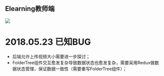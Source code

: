 Elearning教师端
------
![](https://travis-ci.org/ZhihaoJian/eLearning-teacher.svg?branch=dev)

# 2018.05.23 已知BUG

* 后端允许上传视频大小需要进一步探讨；
* FolderTree组件交互愈发复杂导致数据状态也愈发复杂，需要采用Redux做数据状态管理，保证数据一致性（需要重写FolderTree组件）；
